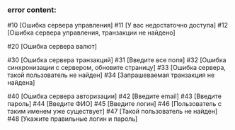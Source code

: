 ###     error content:
#10     [Ошибка сервера управления]
#11     [У вас недостаточно доступа]
#12     [Ошибка сервера управления, транзакции не найдено]

#20     [Ошибка сервера валют]

#30     [Ошибка сервера транзакций]
#31     [Введите все поля]
#32     [Ошибка синхронизации с сервером, обновите страницу]
#33     [Ошибка сервера, такой пользователь не найден]
#34     [Запрашеваемая транзакция не найдена]

#40     [Ошибка сервера авторизации]
#42     [Введите email]
#43     [Введите пароль]
#44     [Введите ФИО]
#45     [Введите логин]
#46     [Пользователь с таким именем уже существует]
#47     [Такой пользователь не найден]
#48     [Укажите правильные логин и пароль]